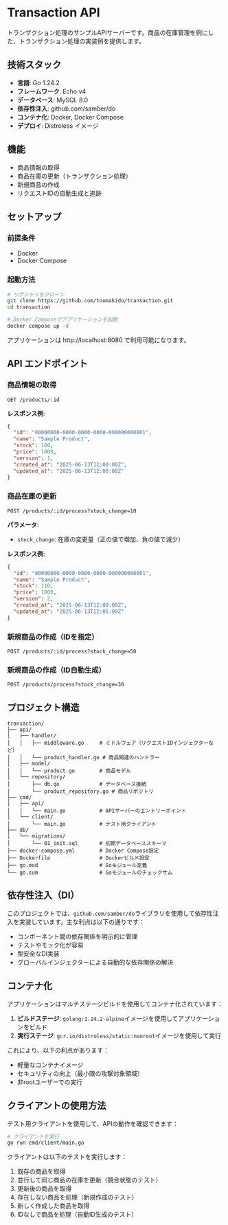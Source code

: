 # Transaction API

トランザクション処理のサンプルAPIサーバーです。商品の在庫管理を例にした、トランザクション処理の実装例を提供します。

## 技術スタック

- **言語**: Go 1.24.2
- **フレームワーク**: Echo v4
- **データベース**: MySQL 8.0
- **依存性注入**: github.com/samber/do
- **コンテナ化**: Docker, Docker Compose
- **デプロイ**: Distroless イメージ

## 機能

- 商品情報の取得
- 商品在庫の更新（トランザクション処理）
- 新規商品の作成
- リクエストIDの自動生成と追跡

## セットアップ

### 前提条件

- Docker
- Docker Compose

### 起動方法

```bash
# リポジトリをクローン
git clone https://github.com/toumakido/transaction.git
cd transaction

# Docker Composeでアプリケーションを起動
docker compose up -d
```

アプリケーションは http://localhost:8080 で利用可能になります。

## API エンドポイント

### 商品情報の取得

```
GET /products/:id
```

**レスポンス例**:

```json
{
  "id": "00000000-0000-0000-0000-000000000001",
  "name": "Sample Product",
  "stock": 100,
  "price": 1000,
  "version": 1,
  "created_at": "2025-06-13T12:00:00Z",
  "updated_at": "2025-06-13T12:00:00Z"
}
```

### 商品在庫の更新

```
POST /products/:id/process?stock_change=10
```

**パラメータ**:
- `stock_change`: 在庫の変更量（正の値で増加、負の値で減少）

**レスポンス例**:

```json
{
  "id": "00000000-0000-0000-0000-000000000001",
  "name": "Sample Product",
  "stock": 110,
  "price": 1000,
  "version": 2,
  "created_at": "2025-06-13T12:00:00Z",
  "updated_at": "2025-06-13T12:05:00Z"
}
```

### 新規商品の作成（IDを指定）

```
POST /products/:id/process?stock_change=50
```

### 新規商品の作成（ID自動生成）

```
POST /products/process?stock_change=30
```

## プロジェクト構造

```
transaction/
├── api/
│   ├── handler/
│   │   ├── middleware.go     # ミドルウェア（リクエストIDインジェクターなど）
│   │   └── product_handler.go # 商品関連のハンドラー
│   ├── model/
│   │   └── product.go        # 商品モデル
│   └── repository/
│       ├── db.go             # データベース接続
│       └── product_repository.go # 商品リポジトリ
├── cmd/
│   ├── api/
│   │   └── main.go           # APIサーバーのエントリーポイント
│   └── client/
│       └── main.go           # テスト用クライアント
├── db/
│   └── migrations/
│       └── 01_init.sql       # 初期データベーススキーマ
├── docker-compose.yml        # Docker Compose設定
├── Dockerfile                # Dockerビルド設定
├── go.mod                    # Goモジュール定義
└── go.sum                    # Goモジュールのチェックサム
```

## 依存性注入（DI）

このプロジェクトでは、`github.com/samber/do`ライブラリを使用して依存性注入を実装しています。主な利点は以下の通りです：

- コンポーネント間の依存関係を明示的に管理
- テストやモック化が容易
- 型安全なDI実装
- グローバルインジェクターによる自動的な依存関係の解決

## コンテナ化

アプリケーションはマルチステージビルドを使用してコンテナ化されています：

1. **ビルドステージ**: `golang:1.24.2-alpine`イメージを使用してアプリケーションをビルド
2. **実行ステージ**: `gcr.io/distroless/static:nonroot`イメージを使用して実行

これにより、以下の利点があります：

- 軽量なコンテナイメージ
- セキュリティの向上（最小限の攻撃対象領域）
- 非rootユーザーでの実行

## クライアントの使用方法

テスト用クライアントを使用して、APIの動作を確認できます：

```bash
# クライアントを実行
go run cmd/client/main.go
```

クライアントは以下のテストを実行します：

1. 既存の商品を取得
2. 並行して同じ商品の在庫を更新（競合状態のテスト）
3. 更新後の商品を取得
4. 存在しない商品を処理（新規作成のテスト）
5. 新しく作成した商品を取得
6. IDなしで商品を処理（自動ID生成のテスト）
